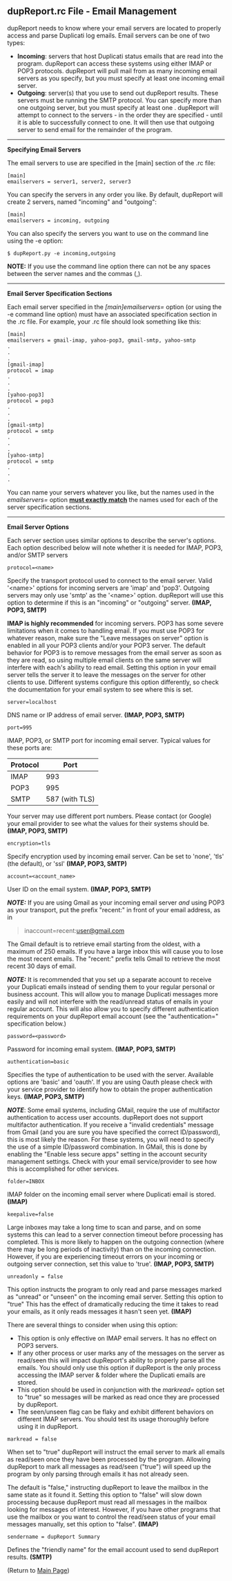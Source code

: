 ## dupReport.rc File - Email Management

dupReport needs to know where your email servers are located to properly access and parse Duplicati log emails. Email servers can be one of two types:

- **Incoming**: servers that host Duplicati status emails that are read into the program. dupReport can access these systems using either IMAP or POP3 protocols. dupReport will pull mail from as many incoming email servers as you specify, but you must specify at least one incoming email server.
- **Outgoing**: server(s) that you use to send out dupReport results. These servers must be running the SMTP protocol. You can specify more than one outgoing server, but you must specify at least one . dupReport will attempt to connect to the servers - in the order they are specified - until it is able to successfully connect to one. It will then use that outgoing server to send email for the remainder of the program. 

------

**Specifying Email Servers**

The email servers to use are specified in the [main] section of the .rc file:

```
[main]
emailservers = server1, server2, server3
```

You can specify the servers in any order you like. By default, dupReport will create 2 servers, named "incoming" and "outgoing":

```
[main]
emailservers = incoming, outgoing
```

You can also specify the servers you want to use on the command line using the -e option:

```
$ dupReport.py -e incoming,outgoing
```

**NOTE:** If you use the command line option there can not be any spaces between the server names and the commas (,). 

------

**Email Server Specification Sections**

Each email server specified in the *[main]emailservers=* option (or using the -e command line option) must have an associated specification section in the .rc file. For example, your .rc file should look something like this:

```
[main]
emailservers = gmail-imap, yahoo-pop3, gmail-smtp, yahoo-smtp
.
.
.
[gmail-imap]
protocol = imap
.
.
.
[yahoo-pop3]
protocol = pop3
.
.
.
[gmail-smtp]
protocol = smtp
.
.
.
[yahoo-smtp]
protocol = smtp
.
.
.
```

You can name your servers whatever you like, but the names used in the *emailservers=* option **<u>must exactly match</u>** the names used for each of the server specification sections.

------

**Email Server Options**

Each server section uses similar options to describe the server's options. Each option described below will note whether it is needed for IMAP, POP3, and/or SMTP servers

```
protocol=<name>
```

Specify the transport protocol used to connect to the email server. Valid '\<name>' options for incoming servers are 'imap' and 'pop3'. Outgoing servers may only use 'smtp' as the '\<name>' option. dupReport will use this option to determine if this is an "incoming" or "outgoing" server. **(IMAP, POP3, SMTP)** 

**IMAP is highly recommended** for incoming servers. POP3 has some severe limitations when it comes to handling email. If you must use POP3 for whatever reason, make sure the "Leave messages on server" option is enabled in all your POP3 clients and/or your POP3 server. The default behavior for POP3 is to remove messages from the email server as soon as they are read, so using multiple email clients on the same server will interfere with each's ability to read email. Setting this option in your email server tells the server it to leave the messages on the server for other clients to use. Different systems configure this option differently, so check the documentation for your email system to see where this is set.

```
server=localhost
```

DNS name or IP address of email server. **(IMAP, POP3, SMTP)**

```
port=995
```

IMAP, POP3, or SMTP port for incoming email server. Typical values for these ports are:

| Protocol | Port           |
| -------- | -------------- |
| IMAP     | 993            |
| POP3     | 995            |
| SMTP     | 587 (with TLS) |

Your server may use different port numbers. Please contact (or Google) your email provider to see what the values for their systems should be. **(IMAP, POP3, SMTP)**

```
encryption=tls
```

Specify encryption used by incoming email server. Can be set to 'none', 'tls' (the default), or 'ssl' **(IMAP, POP3, SMTP)**

```
account=<account_name>
```

User ID on the email system. **(IMAP, POP3, SMTP)**

***NOTE:*** If you are using Gmail as your incoming email server *and* using POP3 as your transport, put the prefix "recent:" in front of your email address, as in 

> inaccount=recent:user@gmail.com

The Gmail default is to retrieve email starting from the oldest, with a maximum of 250 emails. If you have a large inbox this will cause you to lose the most recent emails. The "recent:" prefix tells Gmail to retrieve the most recent 30 days of email. 

***NOTE:*** It is recommended that you set up a separate account to receive your Duplicati emails instead of sending them to your regular personal or business account. This will allow you to manage Duplicati messages more easily and will not interfere with the read/unread status of emails in your regular account. This will also allow you to specify different authentication requirements on your dupReport email account (see the "authentication=" specification below.)

```
password=<password>
```

Password for incoming email system. **(IMAP, POP3, SMTP)**

```
authentication=basic
```

Specifies the type of authentication to be used with the server. Available options are 'basic' and 'oauth'. If you are using Oauth please check with your service provider to identify how to obtain the proper authentication keys. **(IMAP, POP3, SMTP)**

***NOTE***: Some email systems, including GMail, require the use of multifactor authentication to access user accounts. dupReport does not support multifactor authentication. If you receive a "invalid credentials" message from Gmail (and you are sure you have specified the correct ID/password), this is most likely the reason. For these systems, you will need to specify the use of a simple ID/password combination. In GMail, this is done by enabling the "Enable less secure apps" setting in the account security management settings. Check with your email service/provider to see how this is accomplished for other services. 

```
folder=INBOX
```

IMAP folder on the incoming email server where Duplicati email is stored. **(IMAP)**

```
keepalive=false
```

Large inboxes may take a long time to scan and parse, and on some systems this can lead to a server connection timeout before processing has completed. This is more likely to happen on the outgoing connection (where there may be long periods of inactivity) than on the incoming connection. However, if you are experiencing timeout errors on your incoming or outgoing server connection, set this value to 'true'. **(IMAP, POP3, SMTP)**

```
unreadonly = false
```

This option instructs the program to only read and parse messages marked as "unread" or "unseen" on the incoming email server. Setting this option to "true" This has the effect of dramatically reducing the time it takes to read your emails, as it only reads messages it hasn't seen yet. **(IMAP)**

There are several things to consider when using this option:

- This option is only effective on IMAP email servers. It has no effect on POP3 servers.
- If any other process or user marks any of the messages on the server as read/seen this will impact dupReport's ability to properly parse all the emails. You should only use this option if dupReport is the only process accessing the IMAP server & folder where the Duplicati emails are stored.
- This option should be used in conjunction with the *markread=* option set to "true" so messages will be marked as read once they are processed by dupReport.
- The seen/unseen flag can be flaky and exhibit different behaviors on different IMAP servers. You should test its usage thoroughly before using it in dupReport.

```
markread = false
```

When set to "true" dupReport will instruct the email server to mark all emails as read/seen once they have been processed by the program. Allowing dupReport to mark all messages as read/seen ("true") will speed up the program by only parsing through emails it has not already seen. 

The default is "false," instructing dupReport to leave the mailbox in the same state as it found it. Setting this option to "false" will slow down processing because dupReport must read all messages in the mailbox looking for messages of interest. However, if you have other programs that use the mailbox or you want to control the read/seen status of your email messages manually, set this option to "false".  **(IMAP)**

```
sendername = dupReport Summary
```

Defines the "friendly name" for the email account used to send dupReport results. **(SMTP)**





(Return to [Main Page](readme.md))